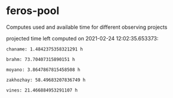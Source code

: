 # feros-pool
Computes used and available time for different observing projects

projected time left computed on 2021-02-24 12:02:35.653373:

    chaname: 1.4842375358321291 h 

    brahm: 73.70407315890151 h 

    moyano: 3.8647867815458508 h 

    zakhozhay: 58.49683207836749 h 

    vines: 21.466884953291107 h 

